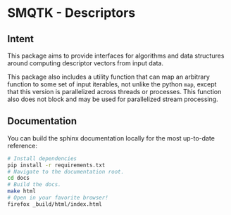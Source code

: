 # SMQTK - Descriptors

## Intent
This package aims to provide interfaces for algorithms and data structures
around computing descriptor vectors from input data.

This package also includes a utility function that can map an arbitrary
function to some set of input iterables, not unlike the python `map`, except
that this version is parallelized across threads or processes. This function
also does not block and may be used for parallelized stream processing.

## Documentation
You can build the sphinx documentation locally for the most up-to-date
reference:
```bash
# Install dependencies
pip install -r requirements.txt
# Navigate to the documentation root.
cd docs
# Build the docs.
make html
# Open in your favorite browser!
firefox _build/html/index.html
```
